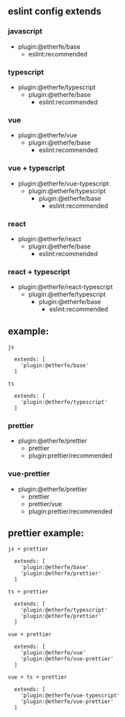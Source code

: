 
## eslint config extends

### javascript
- plugin:@etherfe/base
    - eslint:recommended

### typescript
- plugin:@etherfe/typescript
    - plugin:@etherfe/base
        - eslint:recommended

### vue
- plugin:@etherfe/vue
    - plugin:@etherfe/base
        - eslint:recommended

### vue + typescript
- plugin:@etherfe/vue-typescript
    - plugin:@etherfe/typescript
        - plugin:@etherfe/base
            - eslint:recommended

### react
- plugin:@etherfe/react
    - plugin:@etherfe/base
        - eslint:recommended

### react + typescript
- plugin:@etherfe/react-typescript
    - plugin:@etherfe/typescript
        - plugin:@etherfe/base
            - eslint:recommended

## example:

```
js 

  extends: [
    'plugin:@etherfe/base'
  ]
```

```
ts 

  extends: [
    'plugin:@etherfe/typescript'
  ]
```

### prettier
- plugin:@etherfe/prettier
    - prettier
    - plugin:prettier/recommended

### vue-prettier
- plugin:@etherfe/prettier
    - prettier
    - prettier/vue
    - plugin:prettier/recommended


## prettier example:

```
js + prettier 

  extends: [
    'plugin:@etherfe/base'
    'plugin:@etherfe/prettier'
  ]
```

```
ts + prettier

  extends: [
    'plugin:@etherfe/typescript'
    'plugin:@etherfe/prettier'
  ]
```

```
vue + prettier

  extends: [
    'plugin:@etherfe/vue'
    'plugin:@etherfe/vue-prettier'
  ]
```

```
vue + ts + prettier

  extends: [
    'plugin:@etherfe/vue-typescript'
    'plugin:@etherfe/vue-prettier'
  ]
```